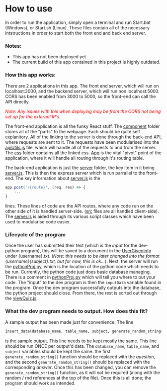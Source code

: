 # How to use

In order to run the application, simply open a terminal and run Start.bat (Windows), or Start.sh (Linux). These files contain all of the necessary intstructions in order to start both the front end and back end server. 

### Notes:
 - This app has not been deployed yet
 - The current build of this app contained in this project is highly outdated.

### How this app works:

There are 2 applications in this app. The front end server, which will run on localhost:3000, and the backend server, which will run non localhost:5000. CORS has been enabled from 3000 to 5000, so the front-end can call the API directly. 

<span style="color: red; font-style: italic;">Note: Any issues with this when deploying may be from the CORS not being set up for the external IP's.</span>

The front-end application is all the funky React stuff. The [component](/src/component/) folder stores all of the "parts" to the webpage. Each should be quite self explanitory. All of the linking to the server is done through the back-end API, where requests are sent to it. The requests have been modularised into the [apiUtils.js](/src/utils/apiUtils.js) file, which will handle all of the requests to and from the server. The [css](/src/css/) folder contains all the linked css. [App](/src/App.js) is the vital "pivot" point of the application, where it will handle all routing through it's routing table. 

The back-end application is just the [server](/server/) folder, the key item in it being [server.js](/server/server.js). This is then the express server which is run parrallel to the front-end. The key information about [server.js](/server/server.js) is the 
```js
app.post('/{route}', (req, res) => {
    ...
}
```
lines. These lines of code are the API routes, where any code run on the other side of it is handled server-side. ([src](/src/) files are all handled client-side). The [server.js](/server/server.js) is aided through its various script classes which have been used to modularise code easier. 


### Lifecycle of the program
Once the user has submitted their text (which is the _input_ for the dev-python program), this will be saved to a document in the [UserGivenInfo](/server/UserGivenInfo/) under {username}.txt. (_Note: this needs to be later changed into the format {username}{subject}.txt, but for now, this is ok..._). Next, the server will run the [pythonProj.py](/ExternalResources/pythonProj.py), which is the location of the python code which needs to be run. Currently, the python code just does basic database managing. There is a comment in [pythonProj.py](/ExternalResources/pythonProj.py) which will tell you where to put your code. The "input" to the dev program is then the `inputData` variable found in the program. Once the dev program successfully outputs into the database, the python project should close. From there, the rest is sorted out through the [viewQuiz.js](/src/component/viewQuiz.js).

### What the dev program needs to output. How does this fit?
A sample output has been made just for convenience. The line 
```py
insert_data(database_name, table_name, subject, generate_random_string(), generate_random_string())
```
is the sample output. This line needs to be kept mostly the same. This line should be run <span style="font-style: bold;">ONCE</span> per output'd data. The `database_name`, `table_name`, and `subject` variables should be kept the same. the first `generate_random_string()` function should be replaced with the _question_, and the second `generate_random_string()` should be replaced with the corresponding _answer_. Once this has been changed, you can remove the `generate_random_string()` function, as it will not be required (along with the random / rnd references at the top of the file). Once this is all done; the program should work as intended.